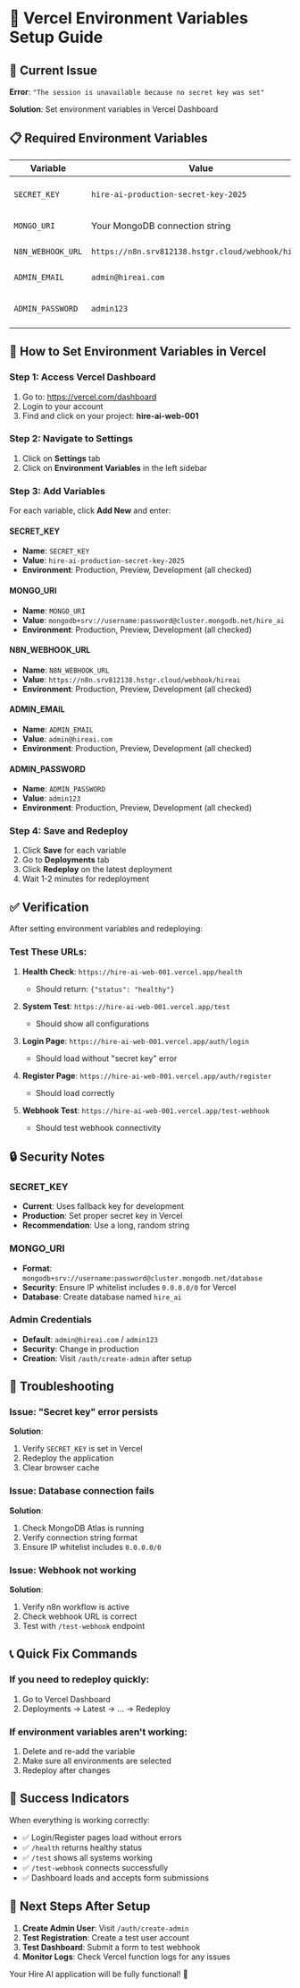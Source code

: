 # 🔧 Vercel Environment Variables Setup Guide

## 🚨 Current Issue
**Error**: `"The session is unavailable because no secret key was set"`

**Solution**: Set environment variables in Vercel Dashboard

## 📋 Required Environment Variables

| Variable | Value | Purpose |
|----------|-------|---------|
| `SECRET_KEY` | `hire-ai-production-secret-key-2025` | Flask session security |
| `MONGO_URI` | Your MongoDB connection string | Database connection |
| `N8N_WEBHOOK_URL` | `https://n8n.srv812138.hstgr.cloud/webhook/hireai` | Webhook automation |
| `ADMIN_EMAIL` | `admin@hireai.com` | Admin user email |
| `ADMIN_PASSWORD` | `admin123` | Admin user password |

## 🚀 How to Set Environment Variables in Vercel

### Step 1: Access Vercel Dashboard
1. Go to: https://vercel.com/dashboard
2. Login to your account
3. Find and click on your project: **hire-ai-web-001**

### Step 2: Navigate to Settings
1. Click on **Settings** tab
2. Click on **Environment Variables** in the left sidebar

### Step 3: Add Variables
For each variable, click **Add New** and enter:

#### SECRET_KEY
- **Name**: `SECRET_KEY`
- **Value**: `hire-ai-production-secret-key-2025`
- **Environment**: Production, Preview, Development (all checked)

#### MONGO_URI
- **Name**: `MONGO_URI`
- **Value**: `mongodb+srv://username:password@cluster.mongodb.net/hire_ai`
- **Environment**: Production, Preview, Development (all checked)

#### N8N_WEBHOOK_URL
- **Name**: `N8N_WEBHOOK_URL`
- **Value**: `https://n8n.srv812138.hstgr.cloud/webhook/hireai`
- **Environment**: Production, Preview, Development (all checked)

#### ADMIN_EMAIL
- **Name**: `ADMIN_EMAIL`
- **Value**: `admin@hireai.com`
- **Environment**: Production, Preview, Development (all checked)

#### ADMIN_PASSWORD
- **Name**: `ADMIN_PASSWORD`
- **Value**: `admin123`
- **Environment**: Production, Preview, Development (all checked)

### Step 4: Save and Redeploy
1. Click **Save** for each variable
2. Go to **Deployments** tab
3. Click **Redeploy** on the latest deployment
4. Wait 1-2 minutes for redeployment

## ✅ Verification

After setting environment variables and redeploying:

### Test These URLs:
1. **Health Check**: `https://hire-ai-web-001.vercel.app/health`
   - Should return: `{"status": "healthy"}`

2. **System Test**: `https://hire-ai-web-001.vercel.app/test`
   - Should show all configurations

3. **Login Page**: `https://hire-ai-web-001.vercel.app/auth/login`
   - Should load without "secret key" error

4. **Register Page**: `https://hire-ai-web-001.vercel.app/auth/register`
   - Should load correctly

5. **Webhook Test**: `https://hire-ai-web-001.vercel.app/test-webhook`
   - Should test webhook connectivity

## 🔒 Security Notes

### SECRET_KEY
- **Current**: Uses fallback key for development
- **Production**: Set proper secret key in Vercel
- **Recommendation**: Use a long, random string

### MONGO_URI
- **Format**: `mongodb+srv://username:password@cluster.mongodb.net/database`
- **Security**: Ensure IP whitelist includes `0.0.0.0/0` for Vercel
- **Database**: Create database named `hire_ai`

### Admin Credentials
- **Default**: `admin@hireai.com` / `admin123`
- **Security**: Change in production
- **Creation**: Visit `/auth/create-admin` after setup

## 🐛 Troubleshooting

### Issue: "Secret key" error persists
**Solution**: 
1. Verify `SECRET_KEY` is set in Vercel
2. Redeploy the application
3. Clear browser cache

### Issue: Database connection fails
**Solution**:
1. Check MongoDB Atlas is running
2. Verify connection string format
3. Ensure IP whitelist includes `0.0.0.0/0`

### Issue: Webhook not working
**Solution**:
1. Verify n8n workflow is active
2. Check webhook URL is correct
3. Test with `/test-webhook` endpoint

## 📞 Quick Fix Commands

### If you need to redeploy quickly:
1. Go to Vercel Dashboard
2. Deployments → Latest → ... → Redeploy

### If environment variables aren't working:
1. Delete and re-add the variable
2. Make sure all environments are selected
3. Redeploy after changes

## 🎉 Success Indicators

When everything is working correctly:
- ✅ Login/Register pages load without errors
- ✅ `/health` returns healthy status
- ✅ `/test` shows all systems working
- ✅ `/test-webhook` connects successfully
- ✅ Dashboard loads and accepts form submissions

## 📝 Next Steps After Setup

1. **Create Admin User**: Visit `/auth/create-admin`
2. **Test Registration**: Create a test user account
3. **Test Dashboard**: Submit a form to test webhook
4. **Monitor Logs**: Check Vercel function logs for any issues

Your Hire AI application will be fully functional! 🚀
